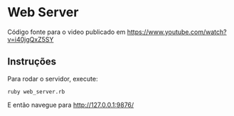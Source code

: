 # Web Server

Código fonte para o video publicado em https://www.youtube.com/watch?v=i40jgQxZ5SY

## Instruções

Para rodar o servidor, execute:

```
ruby web_server.rb
```

E então navegue para http://127.0.0.1:9876/

